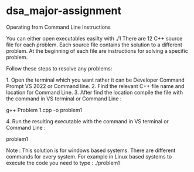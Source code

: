# dsa_major-assignment

Operating from Command Line Instructions

You can either open executables easilty with ./1 There are 12 C++ source file for each problem. Each source file contains the solution to a different problem. At the beginning of each file are instructions for solving a specific problem.

Follow these steps to resolve any problems:  

1.⁠ Open the terminal which you want rather it can be Developer Command Prompt VS 2022 or Command line.
2. Find the relevant C++ file name and location for Command Line.
3.⁠ After find the location compile the file with the command in VS terminal or Command Line⁠ : 

g++ Problem 1.cpp -o problem1  

4.⁠ ⁠Run the resulting executable with the command in VS terminal or Command Line : 

problem1 

Note : This solution is for windows based systems. There are different commands for every system. For example in Linux based systems to execute the code you need to type : ./problem1

